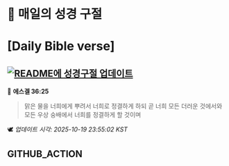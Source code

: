 # 🙏 매일의 성경 구절
# [Daily Bible verse]
## [![README에 성경구절 업데이트](https://github.com/DONGSUKA/first_test/actions/workflows/update-readme-bible.yml/badge.svg)](https://github.com/DONGSUKA/first_test/actions/workflows/update-readme-bible.yml)
<!-- START_BIBLE_VERSE -->
📖 **에스겔 36:25**
> 맑은 물을 너희에게 뿌려서 너희로 정결하게 하되 곧 너희 모든 더러운 것에서와 모든 우상 숭배에서 너희를 정결하게 할 것이며

🕊️ _업데이트 시각: 2025-10-19 23:55:02 KST_
  <!-- END_BIBLE_VERSE -->
## GITHUB_ACTION
